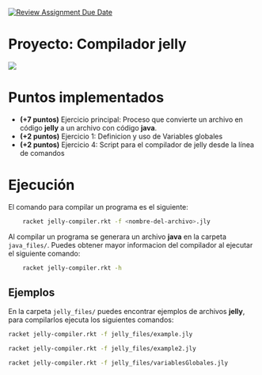 [![Review Assignment Due Date](https://classroom.github.com/assets/deadline-readme-button-24ddc0f5d75046c5622901739e7c5dd533143b0c8e959d652212380cedb1ea36.svg)](https://classroom.github.com/a/g15yszWF)

# Proyecto: Compilador jelly

<img src="https://i.giphy.com/media/v1.Y2lkPTc5MGI3NjExYmN4ODIxNzBrOWM1OXFqOWhkODRjbXRoYXRzdXN3c2YwejNoa2htNyZlcD12MV9pbnRlcm5hbF9naWZfYnlfaWQmY3Q9Zw/3ov9k5wdvgTEm4yY0w/giphy.gif"/>

# Puntos implementados

- **(+7 puntos)** Ejercicio principal: Proceso que convierte un archivo en código **jelly** a un archivo con código **java**.
- **(+2 puntos)** Ejercicio 1: Definicion y uso de Variables globales
- **(+2 puntos)** Ejercicio 4: Script para el compilador de jelly desde la línea de comandos

# Ejecución

El comando para compilar un programa es el siguiente: 

```bash
    racket jelly-compiler.rkt -f <nombre-del-archivo>.jly
```

Al compilar un programa se generara un archivo **java** en la carpeta `java_files/`. Puedes obtener mayor informacion del compilador al ejecutar el siguiente comando:

```bash
    racket jelly-compiler.rkt -h
```

## Ejemplos

En la carpeta `jelly_files/` puedes encontrar ejemplos de archivos **jelly**, para compilarlos ejecuta los siguientes comandos:

```bash
racket jelly-compiler.rkt -f jelly_files/example.jly
```

```bash
racket jelly-compiler.rkt -f jelly_files/example2.jly
```

```bash
racket jelly-compiler.rkt -f jelly_files/variablesGlobales.jly
```


